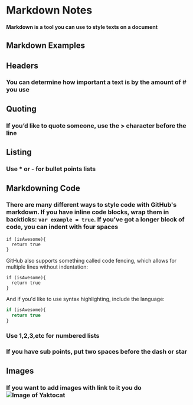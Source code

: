 # Markdown Notes

#### Markdown is a tool you can use to style texts on a document

## Markdown Examples

## Headers

### You can determine how important a text is by the amount of # you use

## Quoting

### If you’d like to quote someone, use the > character before the line

## Listing

### Use * or - for bullet points lists

## Markdowning Code

### There are many different ways to style code with GitHub's markdown. If you have inline code blocks, wrap them in backticks: `var example = true`.  If you've got a longer block of code, you can indent with four spaces

    if (isAwesome){
      return true
    }

GitHub also supports something called code fencing, which allows for multiple lines without indentation:

```
if (isAwesome){
  return true
}
```

And if you'd like to use syntax highlighting, include the language:

```javascript
if (isAwesome){
  return true
}
```

### Use 1,2,3,etc for numbered lists

### If you have sub points, put two spaces before the dash or star

## Images

### If you want to add images with link to it you do ![Image of Yaktocat](https://octodex.github.com/images/yaktocat.png)
